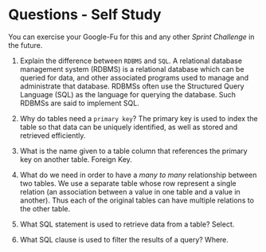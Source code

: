 # Questions - Self Study

You can exercise your Google-Fu for this and any other _Sprint Challenge_ in the future.

1.  Explain the difference between `RDBMS` and `SQL`.
A relational database management system (RDBMS) is a relational database which can be queried for data, and other associated programs used to manage and administrate that database. RDBMSs often use the Structured Query Language (SQL) as the language for querying the database. Such RDBMSs are said to implement SQL.

2.  Why do tables need a `primary key`?
The primary key is used to index the table so that data can be uniquely identified, as well as stored and retrieved efficiently.

3.  What is the name given to a table column that references the primary key
    on another table.
Foreign Key.

4.  What do we need in order to have a _many to many_ relationship between two
    tables.
We use a separate table whose row represent a single relation (an association between a value in one table and a value in another). Thus each of the original tables can have multiple relations to the other table.

5.  What SQL statement is used to retrieve data from a table?
Select.

6.  What SQL clause is used to filter the results of a query?
Where.
